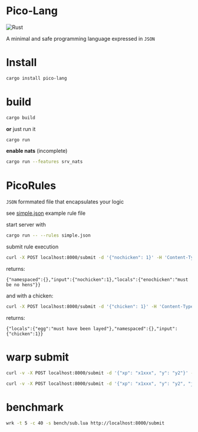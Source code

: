 
# Pico-Lang

![Rust](https://github.com/c0d3x42/pico-rs/workflows/Rust/badge.svg?branch=master)

A minimal and safe programming language expressed in `JSON`



# Install

```bash
cargo install pico-lang
```


# build

```bash
cargo build
```

**or** just run it

```bash
cargo run
```

**enable nats** (incomplete)
```bash
cargo run --features srv_nats
```

# PicoRules

`JSON` formmated file that encapsulates your logic

see [simple.json](/simple.json) example rule file

start server with
```bash
cargo run -- --rules simple.json
```

submit rule execution

```bash
curl -X POST localhost:8000/submit -d '{"nochicken": 1}' -H 'Content-Type: application/json'
```
returns:
```
{"namespaced":{},"input":{"nochicken":1},"locals":{"enochicken":"must be no hens"}}
```

and with a chicken:
```bash
curl -X POST localhost:8000/submit -d '{"chicken": 1}' -H 'Content-Type: application/json'
```
returns:
```
{"locals":{"egg":"must have been layed"},"namespaced":{},"input":{"chicken":1}}
```

# warp submit

```bash
curl -v -X POST localhost:8000/submit -d '{"xp": "x1xxx", "y": "y2"}' -H 'Content-Type: application/json'
```

```bash
curl -v -X POST localhost:8000/submit -d '{"xp": "x1xxx", "y": "y2", "json": {"ja": "rules"}}' -H 'Content-Type: application/json'
```

# benchmark

```bash
wrk -t 5 -c 40 -s bench/sub.lua http://localhost:8000/submit
```
